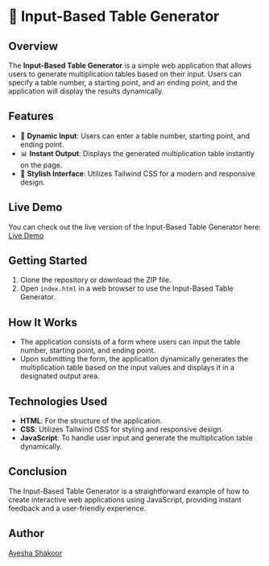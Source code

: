 # 🧮 Input-Based Table Generator

## Overview
The **Input-Based Table Generator** is a simple web application that allows users to generate multiplication tables based on their input. Users can specify a table number, a starting point, and an ending point, and the application will display the results dynamically.

## Features
- 🔢 **Dynamic Input**: Users can enter a table number, starting point, and ending point.
- 📊 **Instant Output**: Displays the generated multiplication table instantly on the page.
- 🎨 **Stylish Interface**: Utilizes Tailwind CSS for a modern and responsive design.

## Live Demo
You can check out the live version of the Input-Based Table Generator here: [Live Demo](https://js-table-generate.vercel.app/)

## Getting Started
1. Clone the repository or download the ZIP file.
2. Open `index.html` in a web browser to use the Input-Based Table Generator.

## How It Works
- The application consists of a form where users can input the table number, starting point, and ending point.
- Upon submitting the form, the application dynamically generates the multiplication table based on the input values and displays it in a designated output area.

## Technologies Used
- **HTML**: For the structure of the application.
- **CSS**: Utilizes Tailwind CSS for styling and responsive design.
- **JavaScript**: To handle user input and generate the multiplication table dynamically.

## Conclusion
The Input-Based Table Generator is a straightforward example of how to create interactive web applications using JavaScript, providing instant feedback and a user-friendly experience.

## Author
[Ayesha Shakoor](https://github.com/ashuu03449)
